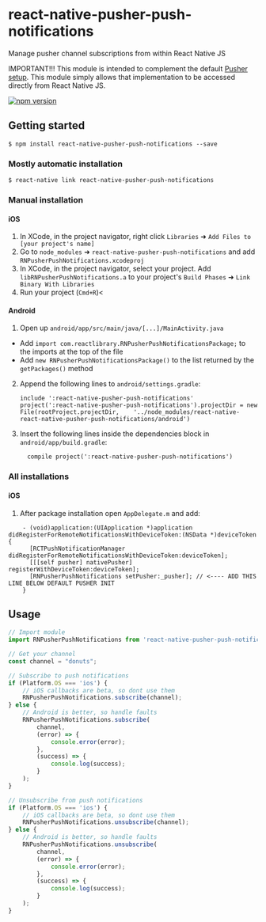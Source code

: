 # react-native-pusher-push-notifications
Manage pusher channel subscriptions from within React Native JS

IMPORTANT!!! This module is intended to complement the default [Pusher setup](https://pusher.com/docs/push_notifications).  This module simply allows that implementation to be accessed directly from React Native JS.

[![npm version](https://badge.fury.io/js/react-native-pusher-push-notifications.svg)](https://badge.fury.io/js/react-native-pusher-push-notifications)

## Getting started

`$ npm install react-native-pusher-push-notifications --save`

### Mostly automatic installation

`$ react-native link react-native-pusher-push-notifications`

### Manual installation

#### iOS

1. In XCode, in the project navigator, right click `Libraries` ➜ `Add Files to [your project's name]`
2. Go to `node_modules` ➜ `react-native-pusher-push-notifications` and add `RNPusherPushNotifications.xcodeproj`
3. In XCode, in the project navigator, select your project. Add `libRNPusherPushNotifications.a` to your project's `Build Phases` ➜ `Link Binary With Libraries`
4. Run your project (`Cmd+R`)<

#### Android

1. Open up `android/app/src/main/java/[...]/MainActivity.java`
  - Add `import com.reactlibrary.RNPusherPushNotificationsPackage;` to the imports at the top of the file
  - Add `new RNPusherPushNotificationsPackage()` to the list returned by the `getPackages()` method
2. Append the following lines to `android/settings.gradle`:
  	```
  	include ':react-native-pusher-push-notifications'
  	project(':react-native-pusher-push-notifications').projectDir = new File(rootProject.projectDir, 	'../node_modules/react-native-react-native-pusher-push-notifications/android')
  	```
3. Insert the following lines inside the dependencies block in `android/app/build.gradle`:
  	```
      compile project(':react-native-pusher-push-notifications')
  	```

### All installations

#### iOS

1. After package installation open `AppDelegate.m` and add:
```aidl
    - (void)application:(UIApplication *)application didRegisterForRemoteNotificationsWithDeviceToken:(NSData *)deviceToken {
      [RCTPushNotificationManager didRegisterForRemoteNotificationsWithDeviceToken:deviceToken];
      [[[self pusher] nativePusher] registerWithDeviceToken:deviceToken];
      [RNPusherPushNotifications setPusher:_pusher]; // <---- ADD THIS LINE BELOW DEFAULT PUSHER INIT
    }
```

## Usage
```javascript
// Import module
import RNPusherPushNotifications from 'react-native-pusher-push-notifications';

// Get your channel
const channel = "donuts";

// Subscribe to push notifications
if (Platform.OS === 'ios') {
    // iOS callbacks are beta, so dont use them
    RNPusherPushNotifications.subscribe(channel);
} else {
    // Android is better, so handle faults
    RNPusherPushNotifications.subscribe(
        channel,
        (error) => {
            console.error(error);
        },
        (success) => {
            console.log(success);
        }
    );
}

// Unsubscribe from push notifications
if (Platform.OS === 'ios') {
    // iOS callbacks are beta, so dont use them
    RNPusherPushNotifications.unsubscribe(channel);
} else {
    // Android is better, so handle faults
    RNPusherPushNotifications.unsubscribe(
        channel,
        (error) => {
            console.error(error);
        },
        (success) => {
            console.log(success);
        }
    );
}
```
  
